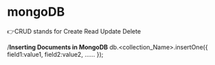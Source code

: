 # mongoDB

👉CRUD stands for Create Read Update Delete

/**Inserting Documents in MongoDB**
db.<collection_Name>.insertOne({
field1:value1,
field2:value2,
......
});
